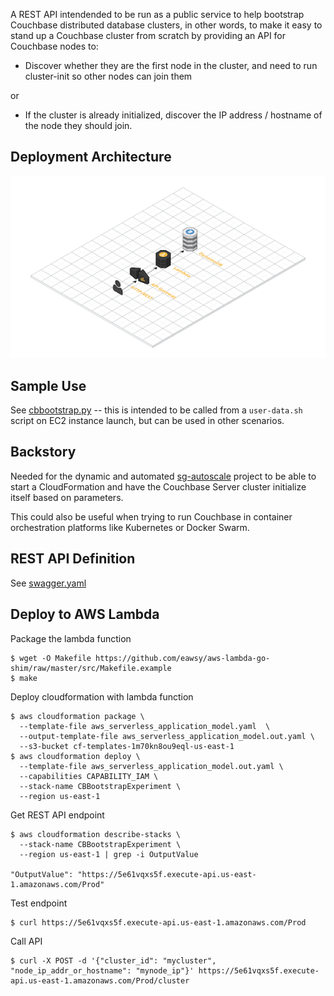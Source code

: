 A REST API intendended to be run as a public service to help bootstrap Couchbase distributed database clusters, in other words, to make it easy to stand up a Couchbase cluster from scratch by providing an API for Couchbase nodes to:

- Discover whether they are the first node in the cluster, and need to run cluster-init so other nodes can join them

or

- If the cluster is already initialized, discover the IP address / hostname of the node they should join.

## Deployment Architecture

![architecture](docs/aws-deployment-architecture.png)

## Sample Use

See [cbbootstrap.py](https://github.com/couchbaselabs/sg-autoscale/blob/master/src/cbbootstrap.py) -- this is intended to be called from a `user-data.sh` script on EC2 instance launch, but can be used in other scenarios.

## Backstory

Needed for the dynamic and automated [sg-autoscale](http://github.com/couchbaselabs/sg-autoscale) project to be able to start a CloudFormation and have the Couchbase Server cluster initialize itself based on parameters.

This could also be useful when trying to run Couchbase in container orchestration platforms like Kubernetes or Docker Swarm.

## REST API Definition

See [swagger.yaml](goa/swagger/swagger.yaml)

## Deploy to AWS Lambda

Package the lambda function 

```
$ wget -O Makefile https://github.com/eawsy/aws-lambda-go-shim/raw/master/src/Makefile.example
$ make
```

Deploy cloudformation with lambda function

```
$ aws cloudformation package \
  --template-file aws_serverless_application_model.yaml  \
  --output-template-file aws_serverless_application_model.out.yaml \
  --s3-bucket cf-templates-1m70kn8ou9eql-us-east-1
$ aws cloudformation deploy \
  --template-file aws_serverless_application_model.out.yaml \
  --capabilities CAPABILITY_IAM \
  --stack-name CBBootstrapExperiment \
  --region us-east-1
```

Get REST API endpoint

```
$ aws cloudformation describe-stacks \
  --stack-name CBBootstrapExperiment \
  --region us-east-1 | grep -i OutputValue

"OutputValue": "https://5e61vqxs5f.execute-api.us-east-1.amazonaws.com/Prod"
```

Test endpoint

```
$ curl https://5e61vqxs5f.execute-api.us-east-1.amazonaws.com/Prod
```


Call API

```
$ curl -X POST -d '{"cluster_id": "mycluster", "node_ip_addr_or_hostname": "mynode_ip"}' https://5e61vqxs5f.execute-api.us-east-1.amazonaws.com/Prod/cluster
```
